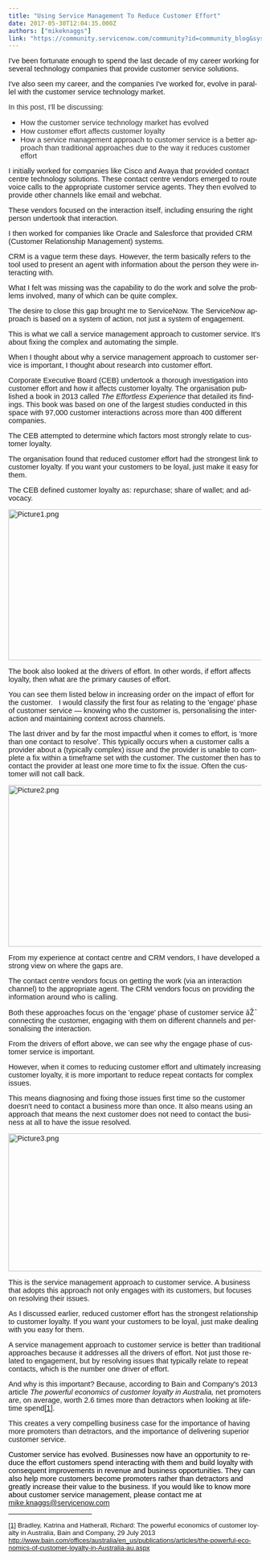 ```yaml
---
title: "Using Service Management To Reduce Customer Effort"
date: 2017-05-30T12:04:35.000Z
authors: ["mikeknaggs"]
link: "https://community.servicenow.com/community?id=community_blog&sys_id=b0dc6665dbd0dbc01dcaf3231f961958"
---
```

<p><span lang="EN-AU" style="font-size: 11.0pt; font-family: Arial; color: #191919;">I've been fortunate enough to spend the last decade of my career working for several technology companies that provide customer service solutions. </span></p><p></p><p><span lang="EN-AU" style="font-size: 11.0pt; font-family: Arial; color: #191919;">I've also seen my career, and the companies I've worked for, evolve in parallel with the customer service technology market.</span></p><p></p><p><span lang="EN-AU" style="font-size: 11pt; font-family: Arial; color: #303030;">In this post, I'll be discussing:</span></p><ul><li><span lang="EN-AU" style="font-size: 11pt; font-family: Arial; color: #303030;">How the customer service technology market has evolved</span></li><li><span lang="EN-AU" style="font-size: 11pt; font-family: Arial; color: #303030;">How customer effort affects customer loyalty</span></li><li><span lang="EN-AU" style="font-size: 11pt; font-family: Arial; color: #303030;">How a service management approach to customer service is a better approach than traditional approaches due to the way it reduces customer effort</span></li></ul><p></p><p><span lang="EN-AU" style="font-size: 11.0pt; font-family: Arial; color: #191919;">I initially worked for companies like Cisco and Avaya that provided contact centre technology solutions. These contact centre vendors emerged to route voice calls to the appropriate customer service agents. They then evolved to provide other channels like email and webchat.</span></p><p></p><p><span lang="EN-AU" style="font-size: 11.0pt; font-family: Arial; color: #191919;">These vendors focused on the interaction itself, including ensuring the right person undertook that interaction. </span></p><p></p><p><span lang="EN-AU" style="font-size: 11.0pt; font-family: Arial; color: #191919;">I then worked for companies like Oracle and Salesforce that provided CRM (Customer Relationship Management) systems. </span></p><p></p><p><span lang="EN-AU" style="font-size: 11.0pt; font-family: Arial; color: #191919;">CRM is a vague term these days. However, the term basically refers to the tool used to present an agent with information about the person they were interacting with.</span></p><p></p><p><span lang="EN-AU" style="font-size: 11.0pt; font-family: Arial; color: #191919;">What I felt was missing was the capability to do the work and solve the problems involved, many of which can be quite complex. </span></p><p></p><p><span lang="EN-AU" style="font-size: 11.0pt; font-family: Arial; color: #191919;">The desire to close this gap brought me to ServiceNow. The ServiceNow approach is based on a system of action, not just a system of engagement.   </span></p><p></p><p><span lang="EN-AU" style="font-size: 11.0pt; font-family: Arial; color: #191919;">This is what we call a service management approach to customer service. It's about fixing the complex and automating the simple.</span></p><p></p><p><span lang="EN-AU" style="font-size: 11.0pt; font-family: Arial; color: #191919;">When I thought about why a service management approach to customer service is important, I thought about research into customer effort. </span></p><p></p><p><span lang="EN-AU" style="font-size: 11.0pt; font-family: Arial; color: #191919;">Corporate Executive Board (CEB) undertook a thorough investigation into customer effort and how it affects customer loyalty. The organisation published a book in 2013 called <em>The Effortless Experience</em> that detailed its findings. This book was based on one of the largest studies conducted in this space with 97,000 customer interactions across more than 400 different companies. </span></p><p></p><p><span lang="EN-AU" style="font-size: 11.0pt; font-family: Arial; color: #191919;">The CEB attempted to determine which factors most strongly relate to customer loyalty.</span></p><p></p><p><span lang="EN-AU" style="font-size: 11.0pt; font-family: Arial; color: #191919;">The organisation found that reduced customer effort had the strongest link to customer loyalty. If you want your customers to be loyal, just make it easy for them. </span></p><p></p><p><span lang="EN-AU" style="font-size: 11.0pt; font-family: Arial; color: #191919;">The CEB defined customer loyalty as: </span><span lang="EN-AU" style="font-size: 11.0pt; font-family: Arial; color: #191919;">repurchase; </span><span lang="EN-AU" style="font-size: 11.0pt; font-family: Arial; color: #191919;">share of wallet; and </span><span lang="EN-AU" style="font-size: 11.0pt; font-family: Arial; color: #191919;">advocacy.</span></p><p><span lang="EN-AU" style="font-size: 11.0pt; font-family: Arial; color: #191919;"><img   alt="Picture1.png" class="image-1 jive-image" height="300" src="8a284c0adbdcd3041dcaf3231f961981.iix" style="float: none; height: 300px; width: 619.93px;" width="620"/></span></p><p></p><p><span lang="EN-AU" style="font-size: 11.0pt; font-family: Arial; color: #191919;">The book also looked at the drivers of effort. In other words, if effort affects loyalty, then what are the primary causes of effort. </span></p><p></p><p><span lang="EN-AU" style="font-size: 11.0pt; font-family: Arial; color: #191919;">You can see them listed below in increasing order on the impact of effort for the customer.   I would classify the first four as relating to the 'engage' phase of customer service — knowing who the customer is, personalising the interaction and maintaining context across channels. </span></p><p></p><p><span lang="EN-AU" style="font-size: 11.0pt; font-family: Arial; color: #191919;">The last driver and by far the most impactful when it comes to effort, is 'more than one contact to resolve'. This typically occurs when a customer calls a provider about a (typically complex) issue and the provider is unable to complete a fix within a timeframe set with the customer. The customer then has to contact the provider at least one more time to fix the issue. Often the customer will not call back.</span></p><p><span lang="EN-AU" style="font-size: 11.0pt; font-family: Arial; color: #191919;"><img   alt="Picture2.png" class="image-2 jive-image" src="07eb637ddbd81704ed6af3231f961915.iix" style="width: 620px; height: 321px;"/></span></p><p><span lang="EN-AU" style="font-size: 11.0pt; font-family: Arial; color: #191919;">From my experience at contact centre and CRM vendors, I have developed a strong view on where the gaps are. </span></p><p></p><p><span lang="EN-AU" style="font-size: 11.0pt; font-family: Arial; color: #191919;">The contact centre vendors focus on getting the work (via an interaction channel) to the appropriate agent. The CRM vendors focus on providing the information around who is calling. </span></p><p></p><p><span lang="EN-AU" style="font-size: 11.0pt; font-family: Arial; color: #191919;">Both these approaches focus on the 'engage' phase of customer service </span>âŽ¯ <span lang="EN-AU" style="font-size: 11.0pt; font-family: Arial; color: #191919;">connecting the customer, engaging with them on different channels and personalising the interaction. </span></p><p></p><p><span lang="EN-AU" style="font-size: 11.0pt; font-family: Arial; color: #191919;">From the drivers of effort above, we can see why the engage phase of customer service is important.</span></p><p></p><p><span lang="EN-AU" style="font-size: 11.0pt; font-family: Arial; color: #191919;">However, when it comes to reducing customer effort and ultimately increasing customer loyalty, it is more important to reduce repeat contacts for complex issues.</span></p><p></p><p><span lang="EN-AU" style="font-size: 11.0pt; font-family: Arial; color: #191919;">This means diagnosing and fixing those issues first time so the customer doesn't need to contact a business more than once. It also means using an approach that means the next customer does not need to contact the business at all to have the issue resolved.</span></p><p></p><p><span lang="EN-AU" style="font-size: 11.0pt; font-family: Arial; color: #191919;"><img   alt="Picture3.png" class="image-3 jive-image" height="274" src="ed9d8142db9c97041dcaf3231f961951.iix" style="width: 636px; height: 273.89px;" width="636"/></span></p><p></p><p><span lang="EN-AU" style="font-size: 11.0pt; font-family: Arial; color: #191919;">This is the service management approach to customer service. A business that adopts this approach not only engages with its customers, but focuses on resolving their issues.</span></p><p></p><p><span lang="EN-AU" style="font-size: 11.0pt; font-family: Arial; color: #191919;">As I discussed earlier, reduced customer effort has the strongest relationship to customer loyalty. If you want your customers to be loyal, just make dealing with you easy for them.</span></p><p></p><p><span lang="EN-AU" style="font-size: 11.0pt; font-family: Arial; color: #191919;">A service management approach to customer service is better than traditional approaches because it addresses all the drivers of effort. Not just those related to engagement, but by resolving issues that typically relate to repeat contacts, which is the number one driver of effort. </span></p><p></p><p><span lang="EN-AU" style="font-size: 11.0pt; font-family: Arial; color: #191919;">And why is this important? Because, according to Bain and Company's 2013 article <em>The powerful economics of customer loyalty in Australia,</em> net promoters are, on average, worth 2.6 times more than detractors when looking at lifetime spend<a href="#_ftn1" name="_ftnref1" title=""><span lang="EN-AU" style="font-size: 11pt; color: #191919;">[1]</span></a>. </span></p><p></p><p><span lang="EN-AU" style="font-size: 11.0pt; font-family: Arial; color: #191919;">This creates a very compelling business case for the importance of having more promoters than detractors, and the importance of delivering superior customer service.</span></p><p></p><p><span lang="EN-AU" style="font-size: 11.0pt; font-family: Arial; color: black;">Customer service has evolved. Businesses now have an opportunity to reduce the effort customers spend interacting with them and build loyalty with consequent improvements in revenue and business opportunities. They can also help more customers become promoters rather than detractors and greatly increase their value to the business. If you would like to know more about customer service management, please contact me at </span><span lang="EN-AU" style="font-size: 12.0pt; font-family: Cambria;"><a href="mailto:mike.knaggs@servicenow.com"><span style="font-size: 11.0pt; font-family: Arial;">mike.knaggs@servicenow.com</span></a></span></p><p></p><hr align="left" size="1" width="33%"/><p><a href="#_ftnref1" name="_ftn1" title=""><span lang="EN-AU" style="font-size: 10.0pt; font-family: Arial;"><span lang="EN-AU" style="font-size: 10pt;">[1]</span></span></a><span lang="EN-AU" style="font-size: 10.0pt; font-family: Arial;"><span> Bradley, Katrina and Hatherall, Richard: The powerful economics of customer loyalty in Australia, Bain and Company, 29 July 2013 </span><a title="" _jive_internal="true" href="http://www.bain.com/offices/australia/en_us/publications/articles/the-powerful-economics-of-customer-loyalty-in-Australia-au.aspx" rel="nofollow" target="_blank">http://www.bain.com/offices/australia/en_us/publications/articles/the-powerful-economics-of-customer-loyalty-in-Australia-au.aspx</a></span></p>